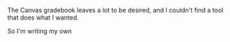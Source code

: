 The Canvas gradebook leaves a lot to be desired, and I couldn't find a tool
that does what I wanted.

So I'm writing my own
